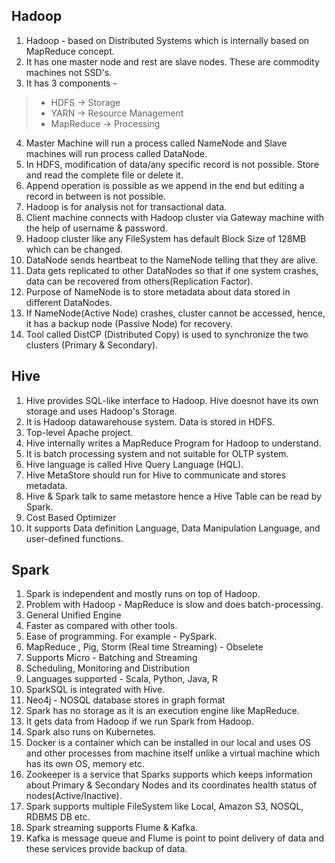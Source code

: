 ## Hadoop

1. Hadoop - based on Distributed Systems which is internally based on MapReduce concept.
2. It has one master node and rest are slave nodes. These are commodity machines not SSD's.
3. It has 3 components -

> - HDFS  -> Storage 
> - YARN  -> Resource Management
> - MapReduce -> Processing

4. Master Machine will run a process called NameNode and Slave machines will run process called DataNode.
5. In HDFS, modification of data/any specific record is not possible. Store and read the complete file or delete it.
6. Append operation is possible as we append in the end but editing a record in between is not possible.
7. Hadoop is for analysis not for transactional data.
8. Client machine connects with Hadoop cluster via Gateway machine with the help of username & password.
9. Hadoop cluster like any FileSystem has default Block Size of 128MB which can be changed.
10. DataNode sends heartbeat to the NameNode telling that they are alive.
11. Data gets replicated to other DataNodes so that if one system crashes, data can be recovered from others(Replication Factor).
12. Purpose of NameNode is to store metadata about data stored in different DataNodes.
13. If NameNode(Active Node) crashes, cluster cannot be accessed, hence, it has a backup node (Passive Node) for recovery.
14. Tool called DistCP (Distributed Copy) is used to synchronize the two clusters (Primary & Secondary).

## Hive

1. Hive provides SQL-like interface to Hadoop. Hive doesnot have its own storage and uses Hadoop's Storage.
2. It is Hadoop datawarehouse system. Data is stored in HDFS.
3. Top-level Apache project.
4. Hive internally writes a MapReduce Program for Hadoop to understand.
5. It is batch processing system and not suitable for OLTP system.
6. Hive language is called Hive Query Language (HQL).
7. Hive MetaStore should run for Hive to communicate and stores metadata.
8. Hive & Spark talk to same metastore hence a Hive Table can be read by Spark.
9. Cost Based Optimizer
10. It supports Data definition Language, Data Manipulation Language, and user-defined functions.

## Spark

1. Spark is independent and mostly runs on top of Hadoop.
2. Problem with Hadoop - MapReduce is slow and does batch-processing.
3. General Unified Engine
4. Faster as compared with other tools.
5. Ease of programming. For example - PySpark.
6. MapReduce , Pig, Storm (Real time Streaming) - Obselete
7. Supports Micro - Batching and Streaming 
8. Scheduling, Monitoring and Distribution
9. Languages supported - Scala, Python, Java, R
10. SparkSQL is integrated with Hive.
11. Neo4j - NOSQL database stores in graph format
12. Spark has no storage as it is an execution engine like MapReduce.
13. It gets data from Hadoop if we run Spark from Hadoop.
14. Spark also runs on Kubernetes.
15. Docker is a container which can be installed in our local and uses OS and other processes from machine itself unlike a virtual machine which has its own OS, memory etc.
16. Zookeeper is a service that Sparks supports which keeps information about Primary & Secondary Nodes and its coordinates health status of nodes(Active/Inactive).
17. Spark supports multiple FileSystem like Local, Amazon S3, NOSQL, RDBMS DB etc. 
18. Spark streaming supports Flume & Kafka.
19. Kafka is message queue and Flume is point to point delivery of data and these services provide backup of data.
